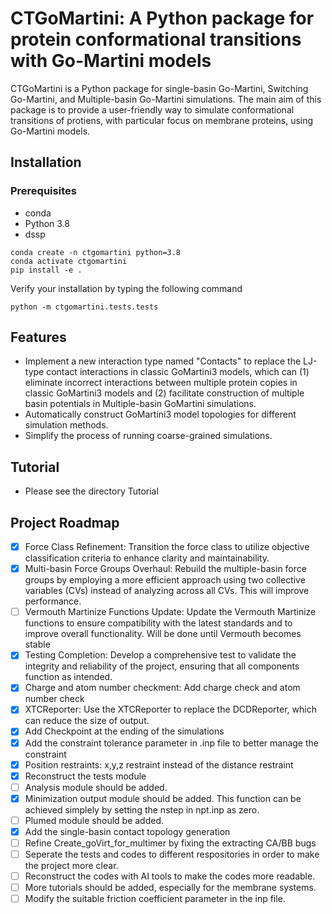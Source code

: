# CTGoMartini: A Python package for protein conformational transitions with Go-Martini models

CTGoMartini is a Python package for single-basin Go-Martini, Switching Go-Martini, and Multiple-basin Go-Martini simulations. The main aim of this package is to provide a user-friendly way to simulate conformational transitions of protiens, with particular focus on membrane proteins, using Go-Martini models.


## Installation
### Prerequisites
- conda
- Python 3.8
- dssp

```
conda create -n ctgomartini python=3.8
conda activate ctgomartini
pip install -e .
```

Verify your installation by typing the following command
```
python -m ctgomartini.tests.tests
```

## Features
- Implement a new interaction type named "Contacts" to replace the LJ-type contact interactions in classic GoMartini3 models, which can (1) eliminate incorrect interactions between multiple protein copies in classic GoMartini3 models and (2) facilitate construction of multiple basin potentials in Multiple-basin GoMartini simulations.
- Automatically construct GoMartini3 model topologies for different simulation methods.
- Simplify the process of running coarse-grained simulations.

## Tutorial
- Please see the directory Tutorial





## Project Roadmap
- [x] Force Class Refinement: Transition the force class to utilize objective classification criteria to enhance clarity and maintainability.
- [x] Multi-basin Force Groups Overhaul: Rebuild the multiple-basin force groups by employing a more efficient approach using two collective variables (CVs) instead of analyzing across all CVs. This will improve performance.
- [ ] Vermouth Martinize Functions Update: Update the Vermouth Martinize functions to ensure compatibility with the latest standards and to improve overall functionality. Will be done until Vermouth becomes stable 
- [x] Testing Completion: Develop a comprehensive test to validate the integrity and reliability of the project, ensuring that all components function as intended.
- [x] Charge and atom number checkment: Add charge check and atom number check
- [x] XTCReporter: Use the XTCReporter to replace the DCDReporter, which can reduce the size of output.
- [x] Add Checkpoint at the ending of the simulations
- [x] Add the constraint tolerance parameter in .inp file to better manage the constraint
- [x] Position restraints: x,y,z restraint instead of the distance restraint
- [x] Reconstruct the tests module
- [ ] Analysis module should be added.
- [x] Minimization output module should be added. This function can be achieved simplely by setting the nstep in npt.inp as zero.
- [ ] Plumed module should be added.
- [x] Add the single-basin contact topology generation
- [ ] Refine Create_goVirt_for_multimer by fixing the extracting CA/BB bugs
- [ ] Seperate the tests and codes to different respositories in order to make the project more clear.
- [ ] Reconstruct the codes with AI tools to make the codes more readable.
- [ ] More tutorials should be added, especially for the membrane systems.
- [ ] Modify the suitable friction coefficient parameter in the inp file. 